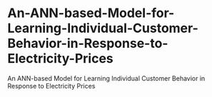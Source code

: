 # An-ANN-based-Model-for-Learning-Individual-Customer-Behavior-in-Response-to-Electricity-Prices
An ANN-based Model for Learning Individual Customer Behavior in Response to Electricity Prices
